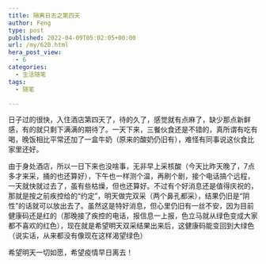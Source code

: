 ```yaml
---
title: 隔离日志之第四天
author: Feng
type: post
published: 2022-04-09T05:02:05+00:00
url: /my/620.html
hera_post_view:
  - 6
categories:
  - 生活随笔
tags:
  - 随笔

---
```

日子过的很快，入住酒店第四天了，待的久了，感觉就有点麻了，缺少那点新鲜感，有的就只剩下满满的期待了。一天下来，三餐伙食还是不错的，真所谓有吃有喝，晚饭相比平常还加了一盒牛奶（原来的酸奶仍旧有），难怪有同事说这伙食比家里还好。

<!--more-->

由于身处酒店，所以一日下来也没啥事，无非早上采核酸（今天比昨天晚了，7点多才来采，捅的也还算好），下午也一样测个温，再刷个剧，接个电话搞个远程，一天就快就过去了，虽有些枯燥，但也还算好。不过有个好消息还是值得庆祝的，那就是按之前疾控给的“约定”，明天做完双采（两个鼻孔都采），结果仍旧是“阴性”的话就可以放出去了。虽然这是特好消息，但心里仍旧有一丝不安，因为目前健康码还是红的（那晚接了疾控的电话，报信息一上报，色立马就从绿色变成大家都不喜欢的红色），现在就是希望明天双采结果出来后，这健康码能变回到大绿色（说实话，从来都没有像现在这样渴望绿色）

希望明天一切如愿，希望疫情早日离去！